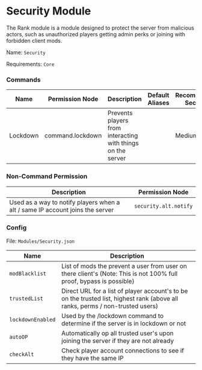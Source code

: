# Security Module

The Rank module is a module designed to protect the server from malicious actors, such as unauthorized players getting admin perks or joining with forbidden client mods.

Name: `Security`

Requirements: `Core`

### Commands

| Name        | Permission Node            | Description                                                                 | Default Aliases                         | Recommended Security  |
| ----------- | ---------------------------|-----------------------------------------------------------------------------|-----------------------------------------|-----------------------|
| Lockdown    | command.lockdown           | Prevents players from interacting with things on the server                 |                                         | Medium                |

### Non-Command Permission

| Description                                                                                                                                              | Permission Node    |
| -------------------------------------------------------------------------------------------------------------------------------------------------------- |--------------------|
| Used as a way to notify players when a alt / same IP account joins the server                                                                            | `security.alt.notify`|

### Config

File: `Modules/Security.json`

| Name              | Description                                                                                                                                                             |
|-------------------|-------------------------------------------------------------------------------------------------------------------------------------------------------------------------|
| `modBlacklist`    | List of mods the prevent a user from user on there client's (Note: This is not 100% full proof, bypass is possible)                                                     |
| `trustedList`     | Direct URL for a list of player account's to be on the trusted list, highest rank (above all ranks, perms / non-trusted users)                                          |
| `lockdownEnabled` | Used by the /lockdown command to determine if the server is in lockdown or not                                                                                          |
| `autoOP`          | Automatically op all trusted user's upon joining the server if they are not already                                                                                     |
| `checkAlt`        | Check player account connections to see if they have the same IP                                                                                                        |
